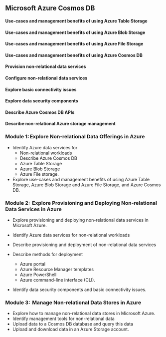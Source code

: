 ## Microsoft Azure Cosmos DB
#### Use-cases and management benefits of using Azure Table Storage
#### Use-cases and management benefits of using Azure Blob Storage
#### Use-cases and management benefits of using Azure File Storage
#### Use-cases and management benefits of using Azure Cosmos DB
#### Provision non-relational data services
#### Configure non-relational data services
#### Explore basic connectivity issues
#### Explore data security components
#### Describe Azure Cosmos DB APIs
#### Describe non-relational Azure storage management
### Module 1: Explore Non-relational Data Offerings in Azure
* Identify Azure data services for 
    * Non-relational workloads 
    * Describe Azure Cosmos DB
    * Azure Table Storage
    * Azure Blob Storage
    * Azure File storage. 
* Explore use-cases and management benefits of using Azure Table Storage, Azure Blob Storage and Azure File Storage, and Azure Cosmos DB. 

### Module 2:  Explore Provisioning and Deploying Non-relational Data Services in Azure
* Explore provisioning and deploying non-relational data services in Microsoft Azure. 
* Identify Azure data services for non-relational workloads
* Describe provisioning and deployment of non-relational data services 
* Describe methods for deployment 
    * Azure portal
    * Azure Resource Manager templates
    * Azure PowerShell
    * Azure command-line interface (CLI). 

* Identify data security components and basic connectivity issues.  

### Module 3:  Manage Non-relational Data Stores in Azure
* Explore how to manage non-relational data stores in Microsoft Azure. 
* Identify management tools for non-relational data
* Upload data to a Cosmos DB database and query this data
* Upload and download data in an Azure Storage account. 

